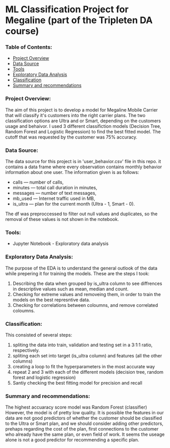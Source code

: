 # ML Classification Project for Megaline (part of the Tripleten DA course)  

### Table of Contents:

- [Project Overview](#project-overview)
- [Data Source](#data-source)
- [Tools](#tools)
- [Exploratory Data Analysis](#exploratory-data-analysis)
- [Classification](#classification)
- [Summary and recommendations](#summary-and-recommendations)

### Project Overview:

The aim of this project is to develop a model for Megaline Mobile Carrier that will classify it's customers into the right carrier plans. The two classification options are Ultra and or Smart, depending on the customers usage and behaivor. I used 3 different classifiction models (Decision Tree, Random Forest and Logistic Regression) to find the best fitted model. The cutoff that was requested by the customer was 75% accuracy. 

### Data Source:

The data source for this project is in 'user_behavior.csv' file in this repo. 
it contains a data frame where every observation contains monthly behavior information about one user. The information given is as follows: 

- сalls — number of calls,
- minutes — total call duration in minutes,
- messages — number of text messages,
- mb_used — Internet traffic used in MB,
- is_ultra — plan for the current month (Ultra - 1, Smart - 0).

The df was preproccessed to filter out null values and duplicates, so the removal of these values is not shown in the notebook. 

### Tools:

- Jupyter Notebook - Exploratory data analysis

### Exploratory Data Analysis:

The purpose of the EDA is to understand the general outlook of the data while prepering it for training the models. These are the steps I took: 
1. Describing the data when grouped by is_ultra column to see diffrences in descriptive values such as mean, median and count. 
2. Checking for extreme values and removeing them, in order to train the models on the best represntive data.
3. Checking for correlations between coloumns, and remove correlated coloumns.
     
### Classification: 

This consisted of several steps:
1. spliting the data into train, validation and testing set in a 3:1:1 ratio, respectively.
2. spliting each set into target (is_ultra column) and features (all the other columns)
3. creating a loop to fit the hyperparameters in the most accurate way
4. repeat 2 and 3 with each of the different models (decision tree, random forest and logistic regression)
5. Santiy checking the best fitting model for precision and recall

### Summary and recommendations:

The highest accuaracy score model was Random Forest (classifier) However, the model is of pretty low quality. It is possible the features in our data are not good predictors of whether the customer should be classified to the Ultra or Smart plan, and we should consider adding other predictors, prehaps regarding the cost of the plan, first connections to the customer who already have the same plan, or even field of work. It seems the useage alone is not a good predictor for recommending a specific plan.


